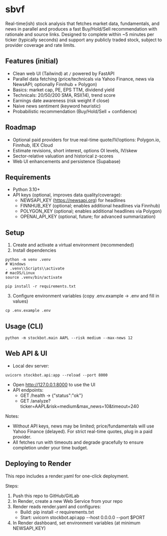 # sbvf

Real-time(ish) stock analysis that fetches market data, fundamentals, and news in parallel and produces a fast Buy/Hold/Sell recommendation with rationale and source links. Designed to complete within ~5 minutes per ticker (typically seconds) and support any publicly traded stock, subject to provider coverage and rate limits.

## Features (initial)
- Clean web UI (Tailwind) at `/` powered by FastAPI
- Parallel data fetching (price/technicals via Yahoo Finance, news via NewsAPI; optionally Finnhub + Polygon)
- Basics: market cap, PE, EPS TTM, dividend yield
- Technicals: 20/50/200 SMA, RSI(14), trend score
- Earnings date awareness (risk weight if close)
- Naive news sentiment (keyword heuristic)
- Probabilistic recommendation (Buy/Hold/Sell + confidence)

## Roadmap
- Optional paid providers for true real-time quote/IV/options: Polygon.io, Finnhub, IEX Cloud
- Estimate revisions, short interest, options OI levels, IV/skew
- Sector-relative valuation and historical z-scores
- Web UI enhancements and persistence (Supabase)

## Requirements
- Python 3.10+
- API keys (optional, improves data quality/coverage):
  - NEWSAPI_KEY (https://newsapi.org) for headlines
  - FINNHUB_KEY (optional; enables additional headlines via Finnhub)
  - POLYGON_KEY (optional; enables additional headlines via Polygon)
  - OPENAI_API_KEY (optional, future; for advanced summarization)

## Setup
1) Create and activate a virtual environment (recommended)
2) Install dependencies

```
python -m venv .venv
# Windows
. .venv\\Scripts\\activate
# macOS/Linux
source .venv/bin/activate

pip install -r requirements.txt
```

3) Configure environment variables (copy .env.example → .env and fill in values)

```
cp .env.example .env
```

## Usage (CLI)
```
python -m stockbot.main AAPL --risk medium --max-news 12
```

## Web API & UI
- Local dev server:
```
uvicorn stockbot.api:app --reload --port 8000
```
- Open http://127.0.0.1:8000 to use the UI
- API endpoints:
  - GET /health -> {"status":"ok"}
  - GET /analyze?ticker=AAPL&risk=medium&max_news=10&timeout=240

Notes:
- Without API keys, news may be limited; price/fundamentals will use Yahoo Finance (delayed). For strict real-time quotes, plug in a paid provider.
- All fetches run with timeouts and degrade gracefully to ensure completion under your time budget.

## Deploying to Render
This repo includes a render.yaml for one-click deployment.

Steps:
1) Push this repo to GitHub/GitLab
2) In Render, create a new Web Service from your repo
3) Render reads render.yaml and configures:
   - Build: pip install -r requirements.txt
   - Start: uvicorn stockbot.api:app --host 0.0.0.0 --port $PORT
4) In Render dashboard, set environment variables (at minimum NEWSAPI_KEY)


